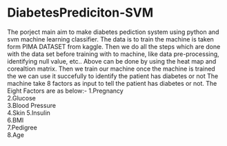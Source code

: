 # DiabetesPrediciton-SVM
The porject main aim to make diabetes pediction system using python and svm machine learning classifier.
The data is to train the machine is taken form PIMA DATASET from kaggle.
Then we do all the steps which are done with the data set before training with to machine, like data pre-processing, identifying null value, etc..
Above can be done by using the heat map and corealtion matrix.
Then we train our machine once the machine is trained the we can use it succefully to identify the patient has diabetes or not
The machine take 8 factors as input to tell the patient has diabetes or not.
The Eight Factors are as below:-
1.Pregnancy 	
2.Glucose 	
3.Blood Pressure 	
4.Skin 
5.Insulin 	
6.BMI 	
7.Pedigree 	
8.Age 

